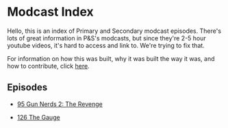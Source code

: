 
Modcast Index
======================

Hello, this is an index of Primary and Secondary modcast episodes.
There's lots of great information in P&S's modcasts, but since they're
2-5 hour youtube videos, it's hard to access and link to. We're trying
to fix that.

For information on how this was built, why it was built the way it was,
and how to contribute, click [here](info.md).

Episodes
--------------------

  * [95 Gun Nerds 2: The Revenge](95.md)

  * [126 The Gauge](126.md)
